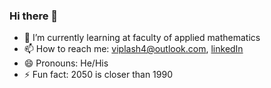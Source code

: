 ### Hi there 👋

- 🌱 I’m currently learning at faculty of applied mathematics
- 📫 How to reach me: viplash4@outlook.com, [linkedIn][1]
- 😄 Pronouns: He/His
- ⚡ Fun fact: 2050 is closer than 1990

[1]: https://www.linkedin.com/in/viplash4



